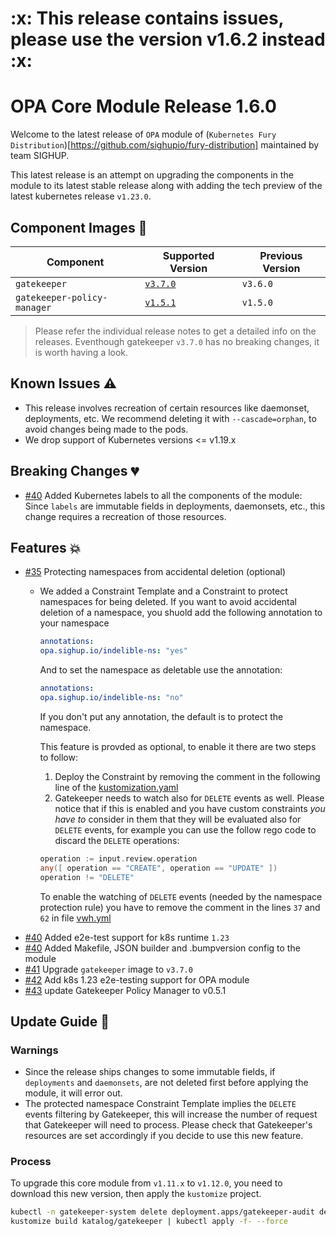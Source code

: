 <h1>:x: This release contains issues, please use the version v1.6.2 instead :x:</h1>

# OPA Core Module Release 1.6.0

Welcome to the latest release of `OPA` module of (`Kubernetes Fury
Distribution`)[https://github.com/sighupio/fury-distribution] maintained by team
SIGHUP.

This latest release is an attempt on upgrading the components in the module to
its latest stable release along with adding the tech preview of the latest
kubernetes release `v1.23.0`.

## Component Images 🚢

| Component                   | Supported Version                                                                     | Previous Version |
|-----------------------------|---------------------------------------------------------------------------------------|------------------|
| `gatekeeper`                | [`v3.7.0`](https://github.com/open-policy-agent/gatekeeper/releases/tag/v3.7.0)       | `v3.6.0`         |
| `gatekeeper-policy-manager` | [`v1.5.1`](https://github.com/sighupio/gatekeeper-policy-manager/releases/tag/v0.5.1) | `v1.5.0`         |

> Please refer the individual release notes to get a detailed info on the
> releases. Eventhough gatekeeper `v3.7.0` has no breaking changes, it is worth having a look.

## Known Issues ⚠️

- This release involves recreation of certain resources like daemonset, deployments, etc. We recommend deleting it with `--cascade=orphan`, to avoid changes being made to the pods.
- We drop support of Kubernetes versions <= v1.19.x

## Breaking Changes 💔

- [#40](https://github.com/sighupio/fury-kubernetes-opa/pull/40) Added Kubernetes labels to all the components of the module: Since `labels` are immutable fields in deployments, daemonsets, etc., this change requires a recreation of those resources.

## Features 💥

- [#35](https://github.com/sighupio/fury-kubernetes-opa/pull/35) Protecting namespaces from accidental deletion (optional)
  - We added a Constraint Template and a Constraint to protect namespaces for being deleted. If you want to avoid accidental deletion of a namespace, you shuold add the following annotation to your namespace
    ```yaml
    annotations:
    opa.sighup.io/indelible-ns: "yes"
    ```

    And to set the namespace as deletable use the annotation:

    ```yaml
    annotations:
    opa.sighup.io/indelible-ns: "no"
    ```

    If you don't put any annotation, the default is to protect the namespace.

    This feature is provded as optional, to enable it there are two steps to follow:

    1. Deploy the Constraint by removing the comment in the following line of the [kustomization.yaml](../../katalog/gatekeeper/rules/constraints/kustomization.yaml)
    1. Gatekeeper needs to watch also for `DELETE` events as well. Please notice that if this is enabled and you have custom constraints *you have to* consider in them that they will be evaluated also for `DELETE` events, for example you can use the follow rego code to discard the `DELETE` operations:
    ```go
    operation := input.review.operation
    any([ operation == "CREATE", operation == "UPDATE" ])
    operation != "DELETE"
    ```
    To enable the watching of `DELETE` events (needed by the namespace protection rule) you have to remove the comment in the lines `37` and `62` in file [vwh.yml]((../../katalog/gatekeeper/core/vwh.yaml))
- [#40](https://github.com/sighupio/fury-kubernetes-opa/pull/40) Added e2e-test support for k8s runtime `1.23`
- [#40](https://github.com/sighupio/fury-kubernetes-opa/pull/40) Added Makefile, JSON builder and .bumpversion config to the module
- [#41](https://github.com/sighupio/fury-kubernetes-opa/pull/41) Upgrade `gatekeeper` image to `v3.7.0`
- [#42](https://github.com/sighupio/fury-kubernetes-opa/pull/42) Add k8s 1.23 e2e-testing support for OPA module
- [#43](https://github.com/sighupio/fury-kubernetes-opa/pull/43) update Gatekeeper Policy Manager to v0.5.1

## Update Guide 🦮

### Warnings

- Since the release ships changes to some immutable fields, if `deployments` and `daemonsets`, are not deleted first before applying the module, it will error out.
- The protected namespace Constraint Template implies the `DELETE` events filtering by Gatekeeper, this will increase the number of request that Gatekeeper will need to process. Please check that Gatekeeper's resources are set accordingly if you decide to use this new feature.

### Process

To upgrade this core module from `v1.11.x` to `v1.12.0`, you need to download this new version, then apply the `kustomize` project.

```bash
kubectl -n gatekeeper-system delete deployment.apps/gatekeeper-audit deployment.apps/gatekeeper-controller-manager deployment.apps/gatekeeper-policy-manager --cascade=orphan # This delete deployments, ds, etc. so the newly added labels can be applied
kustomize build katalog/gatekeeper | kubectl apply -f- --force
```

